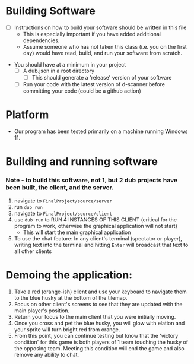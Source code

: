 # Building Software

- [ ] Instructions on how to build your software should be written in this file
	- This is especially important if you have added additional dependencies.
	- Assume someone who has not taken this class (i.e. you on the first day) would have read, build, and run your software from scratch.
- You should have at a minimum in your project
	- [ ] A dub.json in a root directory
    	- [ ] This should generate a 'release' version of your software
  - [ ] Run your code with the latest version of d-scanner before committing your code (could be a github action)

# Platform
- Our program has been tested primarily on a machine running Windows 11.
 
# Building and running software
### Note - to build this software, not 1, but 2 dub projects have been built, the client, and the server.
1. navigate to <code>FinalProject/source/server</code>
2. run <code>dub run</code>
3. navigate to <code>FinalProject/source/client</code>
4. use <code>dub run</code> to RUN 4 INSTANCES OF THIS CLIENT (critical for the program to work, otherwise the graphical application will not start)
	- This will start the main graphical application
5. To use the chat feature: In any client's terminal (spectator or player), writing text into the terminal and hitting <code>Enter</code> will broadcast that text to all other clients

# Demoing the application:
1. Take a red (orange-ish) client and use your keyboard to navigate them to the blue husky at the bottom of the tilemap.
2. Focus on other client's screens to see that they are updated with the main player's position.
3. Return your focus to the main client that you were initially moving.
4. Once you cross and pet the blue husky, you will glow with elation and your sprite will turn bright red from orange.
5. From this point, you can continue testing but know that the 'victory condition' for this game is both players of 1 team touching the husky of the opposing team. Meeting this condition will end the game and also remove any ability to chat. 
